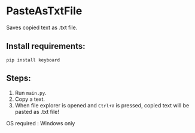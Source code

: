 # PasteAsTxtFile

Saves copied text as .txt file.

## Install requirements:
```
pip install keyboard
```

## Steps:
1. Run <code>main.py</code>.
2. Copy a text.
3. When file explorer is opened and <code>Ctrl+V</code> is pressed, copied text will be pasted as .txt file!

OS required : Windows only

